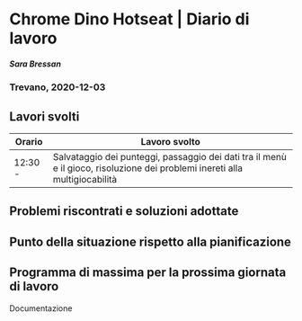 # Chrome Dino Hotseat | Diario di lavoro
##### Sara Bressan
### Trevano, 2020-12-03

## Lavori svolti


|Orario        |Lavoro svolto                 |
|--------------|------------------------------|
| 12:30 -  | Salvataggio dei punteggi, passaggio dei dati tra il menù e il gioco, risoluzione dei problemi inereti alla multigiocabilità|
##  Problemi riscontrati e soluzioni adottate


##  Punto della situazione rispetto alla pianificazione

## Programma di massima per la prossima giornata di lavoro
Documentazione